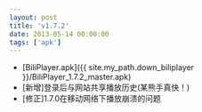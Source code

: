 ```yaml
---
layout: post
title: 'v1.7.2'
date: 2013-05-14 00:00:00
tags: ['apk']
---
```

- [BiliPlayer.apk]({{ site.my_path.down_biliplayer }}/BiliPlayer_1.7.2_master.apk)
- [新增]登录后与网站共享播放历史(某熊手真快！)
- [修正]1.7.0在移动网络下播放崩溃的问题

